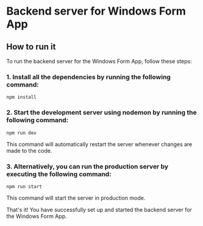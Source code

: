 # Backend server for Windows Form App

## How to run it

To run the backend server for the Windows Form App, follow these steps:

### 1. Install all the dependencies by running the following command:

`npm install`

### 2. Start the development server using nodemon by running the following command:

`npm run dev`

This command will automatically restart the server whenever changes are made to the code.

### 3. Alternatively, you can run the production server by executing the following command:

`npm run start`

This command will start the server in production mode.

That's it! You have successfully set up and started the backend server for the Windows Form App.